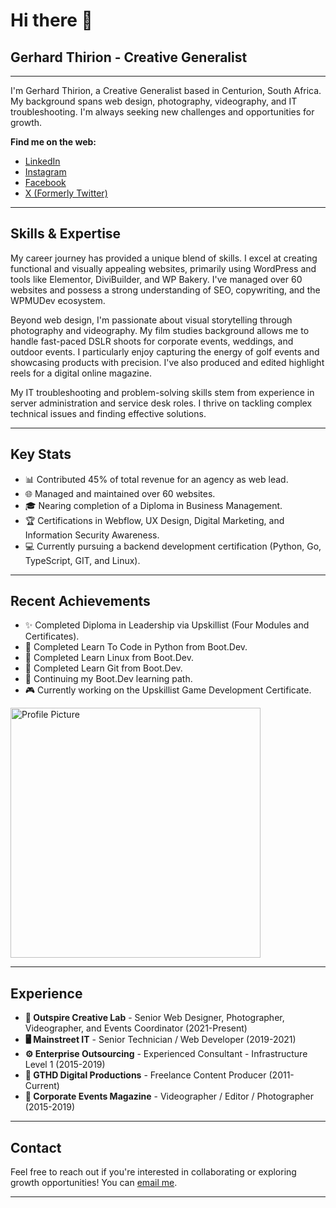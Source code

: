 # Hi there 👋
## Gerhard Thirion - Creative Generalist

---

I'm Gerhard Thirion, a Creative Generalist based in Centurion, South Africa. My background spans web design, photography, videography, and IT troubleshooting. I'm always seeking new challenges and opportunities for growth.

**Find me on the web:**

*   [LinkedIn](https://www.linkedin.com/in/gerhard-thirion/)
*   [Instagram](https://www.instagram.com/gerhard.thirion/)
*   [Facebook](https://www.facebook.com/gerhard.thirion/)
*   [X (Formerly Twitter)](https://x.com/GTDaeAvgJoe)

---

## Skills & Expertise

My career journey has provided a unique blend of skills. I excel at creating functional and visually appealing websites, primarily using WordPress and tools like Elementor, DiviBuilder, and WP Bakery. I've managed over 60 websites and possess a strong understanding of SEO, copywriting, and the WPMUDev ecosystem.

Beyond web design, I'm passionate about visual storytelling through photography and videography. My film studies background allows me to handle fast-paced DSLR shoots for corporate events, weddings, and outdoor events. I particularly enjoy capturing the energy of golf events and showcasing products with precision. I've also produced and edited highlight reels for a digital online magazine.

My IT troubleshooting and problem-solving skills stem from experience in server administration and service desk roles. I thrive on tackling complex technical issues and finding effective solutions.

---

## Key Stats

*   📊 Contributed 45% of total revenue for an agency as web lead.
*   🌐 Managed and maintained over 60 websites.
*   🎓 Nearing completion of a Diploma in Business Management.
*   🏆 Certifications in Webflow, UX Design, Digital Marketing, and Information Security Awareness.
*   💻 Currently pursuing a backend development certification (Python, Go, TypeScript, GIT, and Linux).

---

## Recent Achievements

*   ✨ Completed Diploma in Leadership via Upskillist (Four Modules and Certificates).
*   🐍 Completed Learn To Code in Python from Boot.Dev.
*   🐧 Completed Learn Linux from Boot.Dev.
*   🌳 Completed Learn Git from Boot.Dev.
*   🚀 Continuing my Boot.Dev learning path.
*   🎮 Currently working on the Upskillist Game Development Certificate.

<img src="https://api.boot.dev/v1/users/public/996a933d-12de-48da-ba8a-b60dab4ed749/thumbnail" alt="Profile Picture" width="400">

---

## Experience

*   **💼 Outspire Creative Lab** - Senior Web Designer, Photographer, Videographer, and Events Coordinator (2021-Present)
*   **🖥️ Mainstreet IT** - Senior Technician / Web Developer (2019-2021)
*   **⚙️ Enterprise Outsourcing** - Experienced Consultant - Infrastructure Level 1 (2015-2019)
*   **🎥 GTHD Digital Productions** - Freelance Content Producer (2011-Current)
*   **📸 Corporate Events Magazine** - Videographer / Editor / Photographer (2015-2019)

---

## Contact

Feel free to reach out if you're interested in collaborating or exploring growth opportunities! You can [email me](mailto:gerhard.thirion@gmail.com).

___

